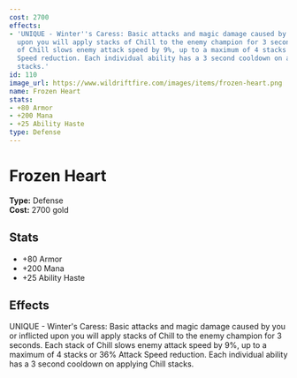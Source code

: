 ```yaml
---
cost: 2700
effects:
- 'UNIQUE - Winter''s Caress: Basic attacks and magic damage caused by you or inflicted
  upon you will apply stacks of Chill to the enemy champion for 3 seconds. Each stack
  of Chill slows enemy attack speed by 9%, up to a maximum of 4 stacks or 36% Attack
  Speed reduction. Each individual ability has a 3 second cooldown on applying Chill
  stacks.'
id: 110
image_url: https://www.wildriftfire.com/images/items/frozen-heart.png
name: Frozen Heart
stats:
- +80 Armor
- +200 Mana
- +25 Ability Haste
type: Defense
---
```


# Frozen Heart

**Type:** Defense  
**Cost:** 2700 gold

## Stats

- +80 Armor
- +200 Mana
- +25 Ability Haste

## Effects

UNIQUE - Winter's Caress: Basic attacks and magic damage caused by you or inflicted upon you will apply stacks of Chill to the enemy champion for 3 seconds. Each stack of Chill slows enemy attack speed by 9%, up to a maximum of 4 stacks or 36% Attack Speed reduction. Each individual ability has a 3 second cooldown on applying Chill stacks.

